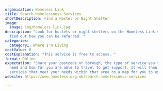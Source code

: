 ```yaml
---
organisation: Homeless Link
title: Search Homelessness Services
shortDescription: Find a Hostel or Night Shelter
image:
  image: img/homeless_link.jpg
description: "Look for hostels or night shelters on the Homeless Link site and
  find out how you can be referred. "
categories:
  category1: Where I'm Living
costValue: 0
costExplanation: "This service is free to access. "
format: Online
expectation: "Share your postcode or borough, the type of service you think you
  need and how far you are able to travel to get support. It will then show all
  services that meet your needs within that area on a map for you to explore. "
website: https://www.homeless.org.uk/search-homelessness-services
 
---
```

